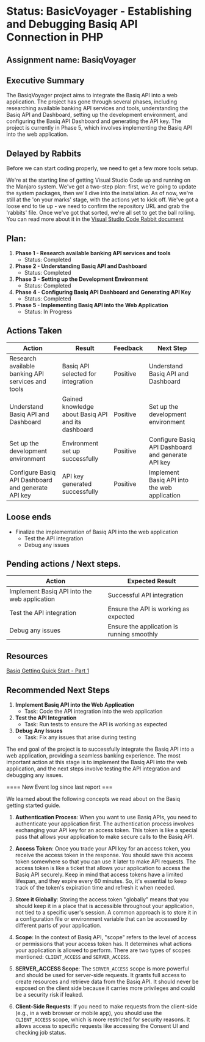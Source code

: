 # Status: BasicVoyager - Establishing and Debugging Basiq API Connection in PHP

## Assignment name: BasiqVoyager

## Executive Summary 

The BasiqVoyager project aims to integrate the Basiq API into a web application. The project has gone through several phases, including researching available banking API services and tools, understanding the Basiq API and Dashboard, setting up the development environment, and configuring the Basiq API Dashboard and generating the API key. The project is currently in Phase 5, which involves implementing the Basiq API into the web application.

## Delayed by Rabbits

Before we can start coding properly, we need to get a few more tools setup.

We're at the starting line of getting Visual Studio Code up and running on the Manjaro system. We've got a two-step plan: first, we're going to update the system packages, then we'll dive into the installation. As of now, we're still at the 'on your marks' stage, with the actions yet to kick off. We've got a loose end to tie up - we need to confirm the repository URL and grab the 'rabbits' file. Once we've got that sorted, we're all set to get the ball rolling. You can read more about it in the [Visual Studio Code Rabbit document](rabbits/Visual_Studio_Code.md)

## Plan: 

1. **Phase 1 - Research available banking API services and tools**
   - Status: Completed
2. **Phase 2 - Understanding Basiq API and Dashboard**
   - Status: Completed
3. **Phase 3 - Setting up the Development Environment**
   - Status: Completed
4. **Phase 4 - Configuring Basiq API Dashboard and Generating API Key**
   - Status: Completed
5. **Phase 5 - Implementing Basiq API into the Web Application**
   - Status: In Progress

## Actions Taken 

| Action | Result | Feedback | Next Step |
| --- | --- | --- | --- |
| Research available banking API services and tools | Basiq API selected for integration | Positive | Understand Basiq API and Dashboard |
| Understand Basiq API and Dashboard | Gained knowledge about Basiq API and its dashboard | Positive | Set up the development environment |
| Set up the development environment | Environment set up successfully | Positive | Configure Basiq API Dashboard and generate API key |
| Configure Basiq API Dashboard and generate API key | API key generated successfully | Positive | Implement Basiq API into the web application |

## Loose ends

- Finalize the implementation of Basiq API into the web application
  - Test the API integration
  - Debug any issues

## Pending actions  / Next steps.

| Action | Expected Result |
| --- | --- |
| Implement Basiq API into the web application | Successful API integration |
| Test the API integration | Ensure the API is working as expected |
| Debug any issues | Ensure the application is running smoothly |

## Resources 

[Basiq Getting Quick Start - Part 1](https://api.basiq.io/docs/quickstart-part-1)

## Recommended Next Steps 

1. **Implement Basiq API into the Web Application**
   - Task: Code the API integration into the web application
2. **Test the API Integration**
   - Task: Run tests to ensure the API is working as expected
3. **Debug Any Issues**
   - Task: Fix any issues that arise during testing

The end goal of the project is to successfully integrate the Basiq API into a web application, providing a seamless banking experience. The most important action at this stage is to implement the Basiq API into the web application, and the next steps involve testing the API integration and debugging any issues.

==== New Event log since last report ===

We learned about the following concepts we read about on the Basiq getting started guide.

1. **Authentication Process**:
   When you want to use Basiq APIs, you need to authenticate your application first. The authentication process involves exchanging your API key for an access token. This token is like a special pass that allows your application to make secure calls to the Basiq API.

2. **Access Token**:
   Once you trade your API key for an access token, you receive the access token in the response. You should save this access token somewhere so that you can use it later to make API requests. The access token is like a ticket that allows your application to access the Basiq API securely. Keep in mind that access tokens have a limited lifespan, and they expire every 60 minutes. So, it's essential to keep track of the token's expiration time and refresh it when needed.

3. **Store it Globally**:
   Storing the access token "globally" means that you should keep it in a place that is accessible throughout your application, not tied to a specific user's session. A common approach is to store it in a configuration file or environment variable that can be accessed by different parts of your application.

4. **Scope**:
   In the context of Basiq API, "scope" refers to the level of access or permissions that your access token has. It determines what actions your application is allowed to perform. There are two types of scopes mentioned: `CLIENT_ACCESS` and `SERVER_ACCESS`.

5. **SERVER_ACCESS Scope**:
   The `SERVER_ACCESS` scope is more powerful and should be used for server-side requests. It grants full access to create resources and retrieve data from the Basiq API. It should never be exposed on the client side because it carries more privileges and could be a security risk if leaked.

6. **Client-Side Requests**:
   If you need to make requests from the client-side (e.g., in a web browser or mobile app), you should use the `CLIENT_ACCESS` scope, which is more restricted for security reasons. It allows access to specific requests like accessing the Consent UI and checking job status.

